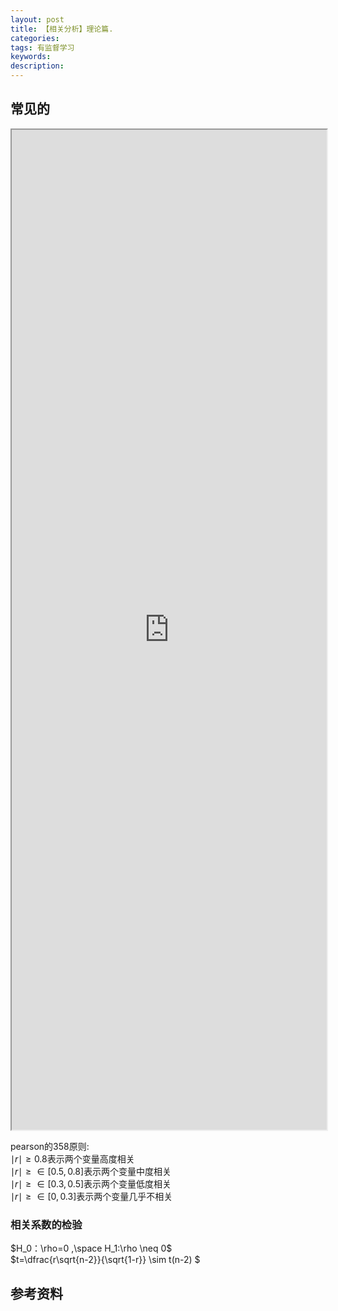 ```yaml
---
layout: post
title: 【相关分析】理论篇.
categories:
tags: 有监督学习
keywords:
description:
---
```



## 常见的
<iframe src="http://www.guofei.site/StatisticsBlog/corr.htm" width="100%" height="1600em" marginwidth="10%"></iframe>


pearson的358原则:  
$\mid r\mid \geq 0.8$表示两个变量高度相关  
$\mid r\mid \geq \in [0.5,0.8]$表示两个变量中度相关  
$\mid r\mid \geq \in [0.3,0.5]$表示两个变量低度相关  
$\mid r\mid \geq \in [0,0.3]$表示两个变量几乎不相关  

### 相关系数的检验

$H_0：\rho=0 ,\space H_1:\rho \neq 0$  
$t=\dfrac{r\sqrt{n-2}}{\sqrt{1-r}} \sim t(n-2) $  


## 参考资料
[^lihang]: [李航：《统计学习方法》](https://www.weibo.com/u/2060750830?refer_flag=1005055013_)  
[^wangxiaochuan]: [王小川授课内容](https://weibo.com/hgsz2003)  
[^EM]: 我的另一篇博客[EM算法理论篇](http://www.guofei.site/2017/11/09/em.html)
